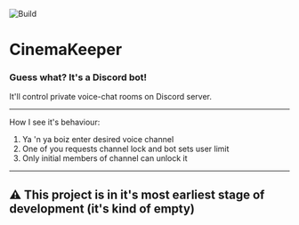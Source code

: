 ![Build](https://github.com/NiJeTi/CinemaKeeper/workflows/Build/badge.svg)

# CinemaKeeper
### Guess what? It's a Discord bot!

It'll control private voice-chat rooms on Discord server.

---
How I see it's behaviour:
1. Ya 'n ya boiz enter desired voice channel
2. One of you requests channel lock and bot sets user limit
3. Only initial members of channel can unlock it
---

## ⚠️ This project is in it's most earliest stage of development (it's kind of empty)
